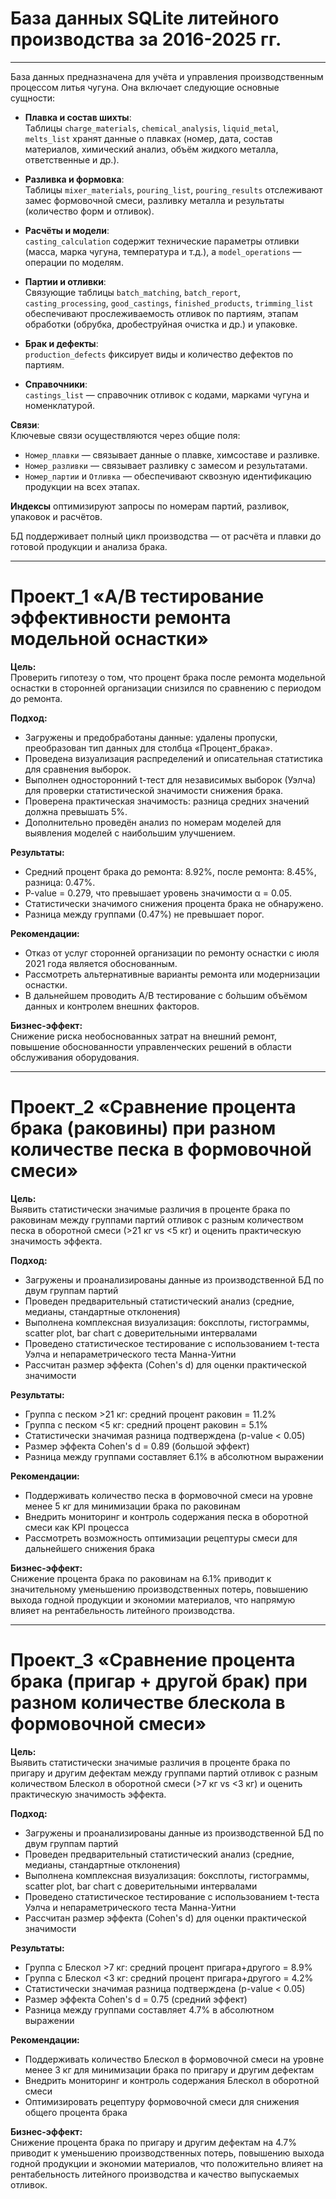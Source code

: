 # База данных SQLite литейного производства за 2016-2025 гг.

---
База данных предназначена для учёта и управления производственным процессом литья чугуна. Она включает следующие основные сущности:

- **Плавка и состав шихты**:  
  Таблицы `charge_materials`, `chemical_analysis`, `liquid_metal`, `melts_list` хранят данные о плавках (номер, дата, состав материалов, химический анализ, объём жидкого металла, ответственные и др.).

- **Разливка и формовка**:  
  Таблицы `mixer_materials`, `pouring_list`, `pouring_results` отслеживают замес формовочной смеси, разливку металла и результаты (количество форм и отливок).

- **Расчёты и модели**:  
  `casting_calculation` содержит технические параметры отливки (масса, марка чугуна, температура и т.д.), а `model_operations` — операции по моделям.

- **Партии и отливки**:  
  Связующие таблицы `batch_matching`, `batch_report`, `casting_processing`, `good_castings`, `finished_products`, `trimming_list` обеспечивают прослеживаемость отливок по партиям, этапам обработки (обрубка, дробеструйная очистка и др.) и упаковке.

- **Брак и дефекты**:  
  `production_defects` фиксирует виды и количество дефектов по партиям.

- **Справочники**:  
  `castings_list` — справочник отливок с кодами, марками чугуна и номенклатурой.

**Связи**:  
Ключевые связи осуществляются через общие поля:  
- `Номер_плавки` — связывает данные о плавке, химсоставе и разливке.  
- `Номер_разливки` — связывает разливку с замесом и результатами.  
- `Номер_партии` и `Отливка` — обеспечивают сквозную идентификацию продукции на всех этапах.

**Индексы** оптимизируют запросы по номерам партий, разливок, упаковок и расчётов.

БД поддерживает полный цикл производства — от расчёта и плавки до готовой продукции и анализа брака.



---

# **Проект_1 «A/B тестирование эффективности ремонта модельной оснастки»**

**Цель:**  
Проверить гипотезу о том, что процент брака после ремонта модельной оснастки в сторонней организации снизился по сравнению с периодом до ремонта.

**Подход:**  
- Загружены и предобработаны данные: удалены пропуски, преобразован тип данных для столбца «Процент_брака».  
- Проведена визуализация распределений и описательная статистика для сравнения выборок.  
- Выполнен односторонний t-тест для независимых выборок (Уэлча) для проверки статистической значимости снижения брака.  
- Проверена практическая значимость: разница средних значений должна превышать 5%.  
- Дополнительно проведён анализ по номерам моделей для выявления моделей с наибольшим улучшением.

**Результаты:**  
- Средний процент брака до ремонта: 8.92%, после ремонта: 8.45%, разница: 0.47%.  
- P-value = 0.279, что превышает уровень значимости α = 0.05.  
- Статистически значимого снижения процента брака не обнаружено.  
- Разница между группами (0.47%) не превышает порог.

**Рекомендации:**  
- Отказ от услуг сторонней организации по ремонту оснастки с июля 2021 года является обоснованным.  
- Рассмотреть альтернативные варианты ремонта или модернизации оснастки.  
- В дальнейшем проводить A/B тестирование с бо́льшим объёмом данных и контролем внешних факторов.

**Бизнес-эффект:**  
Снижение риска необоснованных затрат на внешний ремонт, повышение обоснованности управленческих решений в области обслуживания оборудования.

---
# **Проект_2 «Сравнение процента брака (раковины) при разном количестве песка в формовочной смеси»**

**Цель:**  
Выявить статистически значимые различия в проценте брака по раковинам между группами партий отливок с разным количеством песка в оборотной смеси (>21 кг vs <5 кг) и оценить практическую значимость эффекта.

**Подход:**  
- Загружены и проанализированы данные из производственной БД по двум группам партий
- Проведен предварительный статистический анализ (средние, медианы, стандартные отклонения)
- Выполнена комплексная визуализация: боксплоты, гистограммы, scatter plot, bar chart с доверительными интервалами
- Проведено статистическое тестирование с использованием t-теста Уэлча и непараметрического теста Манна-Уитни
- Рассчитан размер эффекта (Cohen's d) для оценки практической значимости

**Результаты:**  
- Группа с песком >21 кг: средний процент раковин = 11.2%  
- Группа с песком <5 кг: средний процент раковин = 5.1%  
- Статистически значимая разница подтверждена (p-value < 0.05)  
- Размер эффекта Cohen's d = 0.89 (большой эффект)  
- Разница между группами составляет 6.1% в абсолютном выражении

**Рекомендации:**  
- Поддерживать количество песка в формовочной смеси на уровне менее 5 кг для минимизации брака по раковинам  
- Внедрить мониторинг и контроль содержания песка в оборотной смеси как KPI процесса  
- Рассмотреть возможность оптимизации рецептуры смеси для дальнейшего снижения брака

**Бизнес-эффект:**  
Снижение процента брака по раковинам на 6.1% приводит к значительному уменьшению производственных потерь, повышению выхода годной продукции и экономии материалов, что напрямую влияет на рентабельность литейного производства.

---
# **Проект_3 «Сравнение процента брака (пригар + другой брак) при разном количестве блескола в формовочной смеси»**

**Цель:**  
Выявить статистически значимые различия в проценте брака по пригару и другим дефектам между группами партий отливок с разным количеством Блескол в оборотной смеси (>7 кг vs <3 кг) и оценить практическую значимость эффекта.

**Подход:**  
- Загружены и проанализированы данные из производственной БД по двум группам партий
- Проведен предварительный статистический анализ (средние, медианы, стандартные отклонения)
- Выполнена комплексная визуализация: боксплоты, гистограммы, scatter plot, bar chart с доверительными интервалами
- Проведено статистическое тестирование с использованием t-теста Уэлча и непараметрического теста Манна-Уитни
- Рассчитан размер эффекта (Cohen's d) для оценки практической значимости

**Результаты:**  
- Группа с Блескол >7 кг: средний процент пригара+другого = 8.9%  
- Группа с Блескол <3 кг: средний процент пригара+другого = 4.2%  
- Статистически значимая разница подтверждена (p-value < 0.05)  
- Размер эффекта Cohen's d = 0.75 (средний эффект)  
- Разница между группами составляет 4.7% в абсолютном выражении

**Рекомендации:**  
- Поддерживать количество Блескол в формовочной смеси на уровне менее 3 кг для минимизации брака по пригару и другим дефектам  
- Внедрить мониторинг и контроль содержания Блескол в оборотной смеси  
- Оптимизировать рецептуру формовочной смеси для снижения общего процента брака

**Бизнес-эффект:**  
Снижение процента брака по пригару и другим дефектам на 4.7% приводит к уменьшению производственных потерь, повышению выхода годной продукции и экономии материалов, что положительно влияет на рентабельность литейного производства и качество выпускаемых отливок.
